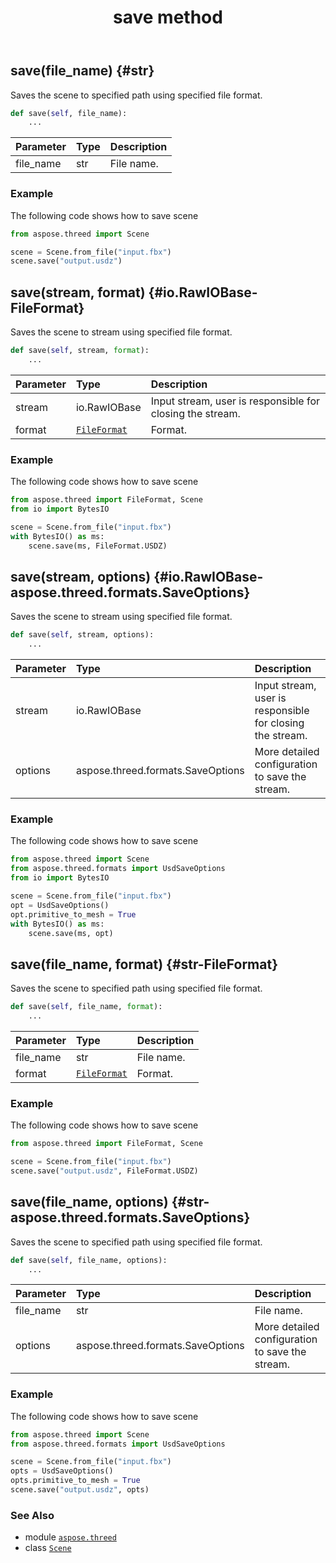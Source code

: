 ﻿---
title: save method
second_title: Aspose.3D for Python via .NET API References
description: 
type: docs
weight: 110
url: /python-net/aspose.threed/scene/save/
is_root: false
---

## save(file_name) {#str}

Saves the scene to specified path using specified file format.



```python
def save(self, file_name):
    ...
```


| Parameter | Type | Description |
| :- | :- | :- |
| file_name | str | File name. |

### Example 


The following code shows how to save scene

```python
from aspose.threed import Scene

scene = Scene.from_file("input.fbx")
scene.save("output.usdz")

```


## save(stream, format) {#io.RawIOBase-FileFormat}

Saves the scene to stream using specified file format.



```python
def save(self, stream, format):
    ...
```


| Parameter | Type | Description |
| :- | :- | :- |
| stream | io.RawIOBase | Input stream, user is responsible for closing the stream. |
| format | [`FileFormat`](/3d/python-net/aspose.threed/fileformat) | Format. |

### Example 


The following code shows how to save scene

```python
from aspose.threed import FileFormat, Scene
from io import BytesIO

scene = Scene.from_file("input.fbx")
with BytesIO() as ms:
    scene.save(ms, FileFormat.USDZ)

```


## save(stream, options) {#io.RawIOBase-aspose.threed.formats.SaveOptions}

Saves the scene to stream using specified file format.



```python
def save(self, stream, options):
    ...
```


| Parameter | Type | Description |
| :- | :- | :- |
| stream | io.RawIOBase | Input stream, user is responsible for closing the stream. |
| options | aspose.threed.formats.SaveOptions | More detailed configuration to save the stream. |

### Example 


The following code shows how to save scene

```python
from aspose.threed import Scene
from aspose.threed.formats import UsdSaveOptions
from io import BytesIO

scene = Scene.from_file("input.fbx")
opt = UsdSaveOptions()
opt.primitive_to_mesh = True
with BytesIO() as ms:
    scene.save(ms, opt)

```


## save(file_name, format) {#str-FileFormat}

Saves the scene to specified path using specified file format.



```python
def save(self, file_name, format):
    ...
```


| Parameter | Type | Description |
| :- | :- | :- |
| file_name | str | File name. |
| format | [`FileFormat`](/3d/python-net/aspose.threed/fileformat) | Format. |

### Example 


The following code shows how to save scene

```python
from aspose.threed import FileFormat, Scene

scene = Scene.from_file("input.fbx")
scene.save("output.usdz", FileFormat.USDZ)

```


## save(file_name, options) {#str-aspose.threed.formats.SaveOptions}

Saves the scene to specified path using specified file format.



```python
def save(self, file_name, options):
    ...
```


| Parameter | Type | Description |
| :- | :- | :- |
| file_name | str | File name. |
| options | aspose.threed.formats.SaveOptions | More detailed configuration to save the stream. |

### Example 


The following code shows how to save scene

```python
from aspose.threed import Scene
from aspose.threed.formats import UsdSaveOptions

scene = Scene.from_file("input.fbx")
opts = UsdSaveOptions()
opts.primitive_to_mesh = True
scene.save("output.usdz", opts)

```



### See Also
* module [`aspose.threed`](../../)
* class [`Scene`](/3d/python-net/aspose.threed/scene)
